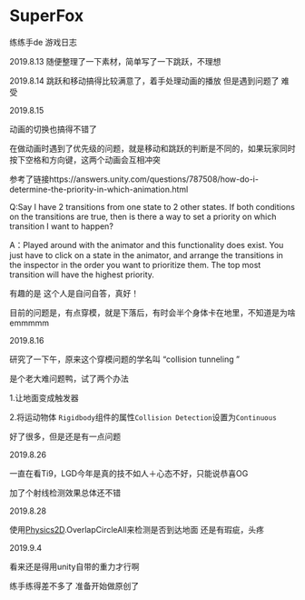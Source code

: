 # SuperFox
练练手de 游戏日志

2019.8.13
随便整理了一下素材，简单写了一下跳跃，不理想

2019.8.14
跳跃和移动搞得比较满意了，着手处理动画的播放 但是遇到问题了 难受

2019.8.15

动画的切换也搞得不错了

在做动画时遇到了优先级的问题，就是移动和跳跃的判断是不同的，如果玩家同时按下空格和方向键，这两个动画会互相冲突

参考了链接https://answers.unity.com/questions/787508/how-do-i-determine-the-priority-in-which-animation.html

Q:Say I have 2 transitions from one state to 2 other states. If both conditions on the transitions are true, then is there a way to set a priority on which transition I want to happen?

A：Played around with the animator and this functionality does exist. You just have to click on a state in the animator, and arrange the transitions in the inspector in the order you want to prioritize them. The top most transition will have the highest priority.

有趣的是 这个人是自问自答，真好！

目前的问题是，有点穿模，就是下落后，有时会半个身体卡在地里，不知道是为啥emmmmm



2019.8.16

研究了一下午，原来这个穿模问题的学名叫 “collision tunneling ”

是个老大难问题鸭，试了两个办法

1.让地面变成触发器

2.将运动物体 `Rigidbody`组件的属性`Collision Detection`设置为`Continuous`

好了很多，但是还是有一点问题





2019.8.26

一直在看Ti9，LGD今年是真的技不如人＋心态不好，只能说恭喜OG

加了个射线检测效果总体还不错



2019.8.28

使用[Physics2D](https://docs.unity3d.com/ScriptReference/Physics2D.html).OverlapCircleAll来检测是否到达地面 还是有瑕疵，头疼





2019.9.4

看来还是得用unity自带的重力才行啊

练手练得差不多了  准备开始做原创了  

